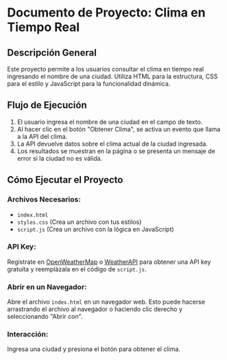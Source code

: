 # Documento de Proyecto: Clima en Tiempo Real

## Descripción General

Este proyecto permite a los usuarios consultar el clima en tiempo real ingresando el nombre de una ciudad. Utiliza HTML para la estructura, CSS para el estilo y JavaScript para la funcionalidad dinámica.

## Flujo de Ejecución

1. El usuario ingresa el nombre de una ciudad en el campo de texto.
2. Al hacer clic en el botón "Obtener Clima", se activa un evento que llama a la API del clima.
3. La API devuelve datos sobre el clima actual de la ciudad ingresada.
4. Los resultados se muestran en la página o se presenta un mensaje de error si la ciudad no es válida.

## Cómo Ejecutar el Proyecto

### Archivos Necesarios:

- `index.html`
- `styles.css` (Crea un archivo con tus estilos)
- `script.js` (Crea un archivo con la lógica en JavaScript)

### API Key:

Regístrate en [OpenWeatherMap](https://openweathermap.org/api) o [WeatherAPI](https://weatherapi.com/) para obtener una API key gratuita y reemplázala en el código de `script.js`.

### Abrir en un Navegador:

Abre el archivo `index.html` en un navegador web. Esto puede hacerse arrastrando el archivo al navegador o haciendo clic derecho y seleccionando "Abrir con".

### Interacción:

Ingresa una ciudad y presiona el botón para obtener el clima.